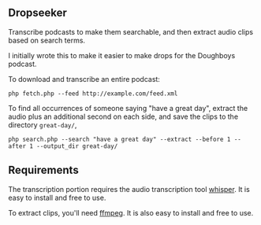 Dropseeker
---------
Transcribe podcasts to make them searchable, and then extract audio clips based on search terms.

I initially wrote this to make it easier to make drops for the Doughboys podcast.

To download and transcribe an entire podcast:

`php fetch.php --feed http://example.com/feed.xml`

To find all occurrences of someone saying "have a great day", extract the audio plus an additional second on each side, and save the clips to the directory `great-day/`,

`php search.php --search "have a great day" --extract --before 1 --after 1 --output_dir great-day/`

Requirements
------------
The transcription portion requires the audio transcription tool [whisper](https://github.com/openai/whisper). It is easy to install and free to use.

To extract clips, you'll need [ffmpeg](https://ffmpeg.org/download.html). It is also easy to install and free to use.
